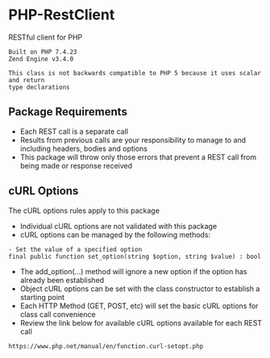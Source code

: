 # PHP-RestClient
RESTful client for PHP

```
Built on PHP 7.4.23
Zend Engine v3.4.0

This class is not backwards compatible to PHP 5 because it uses scalar and return
type declarations
```

## Package Requirements
* Each REST call is a separate call
* Results from previous calls are your responsibility to manage to and including headers, bodies and options
* This package will throw only those errors that prevent a REST call from being made or response received

## cURL Options
The cURL options rules apply to this package
* Individual cURL options are not validated with this package
* cURL options can be managed by the following methods:
```
- Set the value of a specified option
final public function set_option(string $option, string $value) : bool

```
* The add_option(...) method will ignore a new option if the option has already been established
* Object cURL options can be set with the class constructor to establish a starting point
* Each HTTP Method (GET, POST, etc) will set the basic cURL options for class call convenience
* Review the link below for available cURL options available for each REST call
```
https://www.php.net/manual/en/function.curl-setopt.php
```
